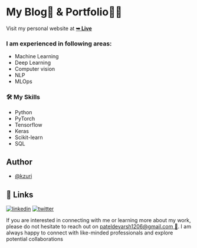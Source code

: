 # My Blog📰 & Portfolio👨‍💻

Visit my personal website at <a href="https://kzuri.github.io/"><strong>➥ Live</strong></a>

### I am experienced in following areas:

- Machine Learning
- Deep Learning
- Computer vision
- NLP
- MLOps

### 🛠 My Skills

- Python
- PyTorch
- Tensorflow
- Keras
- Scikit-learn
- SQL

## Author

- [@kzuri](https://github.com/kzuri)

## 🔗 Links

[![linkedin](https://img.shields.io/badge/linkedin-0A66C2?style=for-the-badge&logo=linkedin&logoColor=white)](https://www.linkedin.com/in/devarsh--patel)
[![twitter](https://img.shields.io/badge/twitter-1DA1F2?style=for-the-badge&logo=twitter&logoColor=white)](https://twitter.com/_devarsh_patel)

If you are interested in connecting with me or learning more about my work, please do not hesitate to reach out on [pateldevarsh1206@gmail.com 📧](mailto:pateldevarsh1206@gmail.com). I am always happy to connect with like-minded professionals and explore potential collaborations 